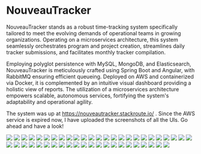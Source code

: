 # NouveauTracker
NouveauTracker stands as a robust time-tracking system specifically tailored to meet the evolving demands of operational teams in growing organizations. Operating on a microservices architecture, this system seamlessly orchestrates program and project creation, streamlines daily tracker submissions, and facilitates monthly tracker compilation.

Employing polyglot persistence with MySQL, MongoDB, and Elasticsearch, NouveauTracker is meticulously crafted using Spring Boot and Angular, with RabbitMQ ensuring efficient queueing. Deployed on AWS and containerized via Docker, it is complemented by an intuitive visual dashboard providing a holistic view of reports. The utilization of a microservices architecture empowers scalable, autonomous services, fortifying the system's adaptability and operational agility.

The system was up at https://nouveautracker.stackroute.io/ . Since the AWS service is expired now, I have uploaded the screenshots of all the UIs. Go ahead and have a look!

![](view-screenshots/1.png)
![](view-screenshots/2.png)
![](view-screenshots/3.png)
![](view-screenshots/4.png)
![](view-screenshots/5.png)
![](view-screenshots/6.png)
![](view-screenshots/7.png)
![](view-screenshots/8.png)
![](view-screenshots/9.png)
![](view-screenshots/10.png)
![](view-screenshots/11.png)
![](view-screenshots/12.png)
![](view-screenshots/13.png)
![](view-screenshots/14.png)
![](view-screenshots/15.png)
![](view-screenshots/16.png)
![](view-screenshots/17.png)
![](view-screenshots/18.png)
![](view-screenshots/19.png)
![](view-screenshots/20.png)
![](view-screenshots/21.png)
![](view-screenshots/22.png)
![](view-screenshots/23.png)
![](view-screenshots/24.png)
![](view-screenshots/25.png)
![](view-screenshots/26.png)
![](view-screenshots/27.png)
![](view-screenshots/28.png)
![](view-screenshots/29.png)
![](view-screenshots/30.png)
![](view-screenshots/31.png)
![](view-screenshots/32.png)
![](view-screenshots/33.png)
![](view-screenshots/34.png)
![](view-screenshots/35.png)
![](view-screenshots/36.png)
![](view-screenshots/37.png)
![](view-screenshots/38.png)
![](view-screenshots/39.png)
![](view-screenshots/40.png)
![](view-screenshots/41.png)
![](view-screenshots/42.png)
![](view-screenshots/43.png)
![](view-screenshots/44.png)
![](view-screenshots/45.png)
![](view-screenshots/46.png)
![](view-screenshots/47.png)
